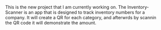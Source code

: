 This is the new project that I am currently working on.
The Inventory-Scanner is an app that is designed to track inventory numbers for a company.
It will create a QR for each category, and afterwrds by scannin the QR code it will demonstrate the amount.

